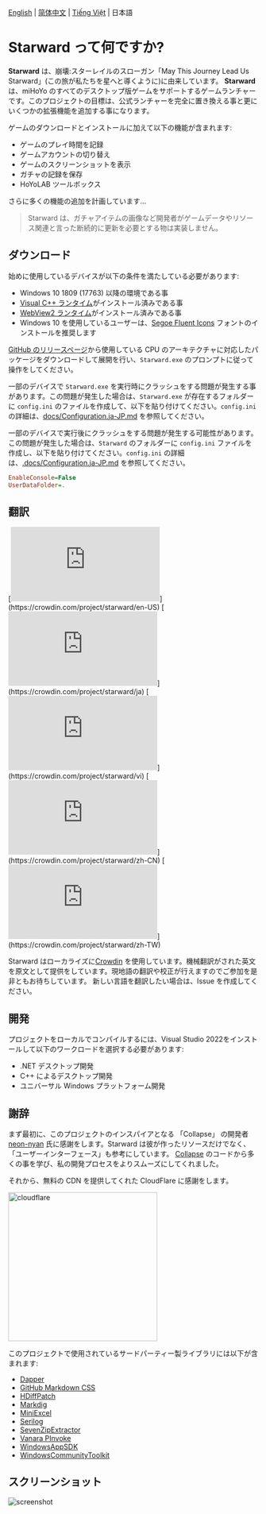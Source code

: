 [English](../README.md) | [简体中文](./README.zh-CN.md) | [Tiếng Việt](./README.vi-VN.md) | 日本語

# Starward って何ですか?

**Starward** は、崩壊:スターレイルのスローガン「May This Journey Lead Us Starward」(この旅が私たちを星へと導くように)に由来しています。 **Starward** は、miHoYo のすべてのデスクトップ版ゲームをサポートするゲームランチャーです。このプロジェクトの目標は、公式ランチャーを完全に置き換える事と更にいくつかの拡張機能を追加する事になります。

ゲームのダウンロードとインストールに加えて以下の機能が含まれます:

-  ゲームのプレイ時間を記録
-  ゲームアカウントの切り替え
-  ゲームのスクリーンショットを表示
-  ガチャの記録を保存
-  HoYoLAB ツールボックス

さらに多くの機能の追加を計画しています...

> Starward は、ガチャアイテムの画像など開発者がゲームデータやリソース関連と言った断続的に更新を必要とする物は実装しません。

## ダウンロード

始めに使用しているデバイスが以下の条件を満たしている必要があります:

- Windows 10 1809 (17763) 以降の環境である事
- [Visual C++ ランタイム](https://learn.microsoft.com/cpp/windows/latest-supported-vc-redist)がインストール済みである事
- [WebView2 ランタイム](https://developer.microsoft.com/microsoft-edge/webview2)がインストール済みである事
- Windows 10 を使用しているユーザーは、[Segoe Fluent Icons](https://aka.ms/SegoeFluentIcons) フォントのインストールを推奨します

[GitHub のリリースページ](https://github.com/Scighost/Starward/releases)から使用している CPU のアーキテクチャに対応したパッケージをダウンロードして展開を行い、`Starward.exe` のプロンプトに従って操作をしてください。

一部のデバイスで `Starward.exe` を実行時にクラッシュをする問題が発生する事があります。この問題が発生した場合は、`Starward.exe` が存在するフォルダーに `config.ini` のファイルを作成して、以下を貼り付けてください。`config.ini` の詳細は、[docs/Configuration.ja-JP.md](./docs/Configuration.ja-JP.md) を参照してください。

一部のデバイスで実行後にクラッシュをする問題が発生する可能性があります。この問題が発生した場合は、`Starward` のフォルダーに `config.ini` ファイルを作成し、以下を貼り付けてください。`config.ini` の詳細は、[.docs/Configuration.ja-JP.md](./Configuration.ja-JP.md) を参照してください。

``` ini
EnableConsole=False
UserDataFolder=.
```


## 翻訳

[![en-US translation](https://img.shields.io/badge/dynamic/json?color=blue&label=en-US&style=flat&logo=crowdin&query=%24.progress[?(@.data.languageId==%27en-US%27)].data.translationProgress&url=https%3A%2F%2Fbadges.awesome-crowdin.com%2Fstats-15878835-595799.json)](https://crowdin.com/project/starward/en-US)
[![ja-JP translation](https://img.shields.io/badge/dynamic/json?color=blue&label=ja-JP&style=flat&logo=crowdin&query=%24.progress[?(@.data.languageId==%27ja%27)].data.translationProgress&url=https%3A%2F%2Fbadges.awesome-crowdin.com%2Fstats-15878835-595799.json)](https://crowdin.com/project/starward/ja)
[![vi-VN translation](https://img.shields.io/badge/dynamic/json?color=blue&label=vi-VN&style=flat&logo=crowdin&query=%24.progress[?(@.data.languageId==%27vi%27)].data.translationProgress&url=https%3A%2F%2Fbadges.awesome-crowdin.com%2Fstats-15878835-595799.json)](https://crowdin.com/project/starward/vi)
[![zh-CN translation](https://img.shields.io/badge/dynamic/json?color=blue&label=zh-CN&style=flat&logo=crowdin&query=%24.progress[?(@.data.languageId==%27zh-CN%27)].data.translationProgress&url=https%3A%2F%2Fbadges.awesome-crowdin.com%2Fstats-15878835-595799.json)](https://crowdin.com/project/starward/zh-CN)
[![zh-TW translation](https://img.shields.io/badge/dynamic/json?color=blue&label=zh-TW&style=flat&logo=crowdin&query=%24.progress[?(@.data.languageId==%27zh-TW%27)].data.translationProgress&url=https%3A%2F%2Fbadges.awesome-crowdin.com%2Fstats-15878835-595799.json)](https://crowdin.com/project/starward/zh-TW)

Starward はローカライズに[Crowdin](https://crowdin.com/project/starward) を使用しています。機械翻訳がされた英文を原文として提供をしています。現地語の翻訳や校正が行えますのでご参加を是非ともお待ちしています。 新しい言語を翻訳したい場合は、Issue を作成してください。

## 開発

プロジェクトをローカルでコンパイルするには、Visual Studio 2022をインストールして以下のワークロードを選択する必要があります:

-  .NET デスクトップ開発
-  C++ によるデスクトップ開発
-  ユニバーサル Windows プラットフォーム開発

## 謝辞

 まず最初に、このプロジェクトのインスパイアとなる 「Collapse」 の開発者 [neon-nyan](https://github.com/neon-nyan) 氏に感謝をします。Starward は彼が作ったリソースだけでなく、「ユーザーインターフェース」も参考にしています。  [Collapse](https://github.com/neon-nyan/Collapse) のコードから多くの事を学び、私の開発プロセスをよりスムーズにしてくれました。

それから、無料の CDN を提供してくれた CloudFlare に感謝をします。

<img alt="cloudflare" width="300px" src="https://user-images.githubusercontent.com/61003590/246605903-f19b5ae7-33f8-41ac-8130-6d0069fde27a.png" />

このプロジェクトで使用されているサードパーティー製ライブラリには以下が含まれます:

-  [Dapper](https://github.com/DapperLib/Dapper)
-  [GitHub Markdown CSS](https://github.com/sindresorhus/github-markdown-css)
-  [HDiffPatch](https://github.com/sisong/HDiffPatch)
-  [Markdig](https://github.com/xoofx/markdig)
-  [MiniExcel](https://github.com/mini-software/MiniExcel)
-  [Serilog](https://github.com/serilog/serilog)
-  [SevenZipExtractor](https://github.com/adoconnection/SevenZipExtractor)
-  [Vanara PInvoke](https://github.com/dahall/Vanara)
-  [WindowsAppSDK](https://github.com/microsoft/WindowsAppSDK)
-  [WindowsCommunityToolkit](https://github.com/CommunityToolkit/WindowsCommunityToolkit)

## スクリーンショット

![screenshot](https://github.com/reindex-ot/Starward/assets/32851879/ded2c30f-a6bd-4ed8-8e2f-5a44fc03b094)

